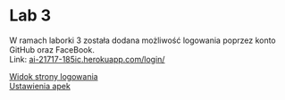 # Lab 3

W ramach laborki 3 została dodana możliwość logowania poprzez konto GitHub oraz FaceBook.  
Link: [ai-21717-185ic.herokuapp.com/login/](https://ai-21717-185ic.herokuapp.com/login/)

[Widok strony logowania](https://github.com/Evolveye/aplikacje-internetowe-21717-185ic/blob/master/apps/blog/templates/account/login.html)  
[Ustawienia apek](https://github.com/Evolveye/aplikacje-internetowe-21717-185ic/blob/master/apps/apps/settings.py#L152)
